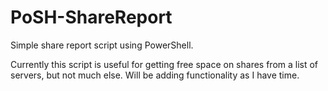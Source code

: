 # PoSH-ShareReport
Simple share report script using PowerShell.

Currently this script is useful for getting free space on shares from a list of servers, but not much else. Will be adding functionality as I have time.

